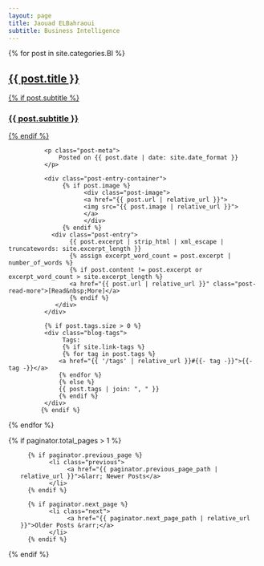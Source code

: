 ```yaml
---
layout: page
title: Jaouad ELBahraoui
subtitle: Business Intelligence
---
```


<div class="posts-list">
  {% for post in site.categories.BI %}
               <article class="post-preview">
               <a href="{{ post.url | relative_url }}">
                 <h2 class="post-title">{{ post.title }}</h2>
               {% if post.subtitle %}
                       <h3 class="post-subtitle">
                       {{ post.subtitle }}
                      </h3>
                 {% endif %}
               </a>

              <p class="post-meta">
                  Posted on {{ post.date | date: site.date_format }}
              </p>

              <div class="post-entry-container">
                   {% if post.image %}
                         <div class="post-image">
                         <a href="{{ post.url | relative_url }}">
                         <img src="{{ post.image | relative_url }}">
                         </a>
                         </div>
                   {% endif %}
                <div class="post-entry">
                     {{ post.excerpt | strip_html | xml_escape | truncatewords: site.excerpt_length }}
                     {% assign excerpt_word_count = post.excerpt | number_of_words %}
                     {% if post.content != post.excerpt or excerpt_word_count > site.excerpt_length %}
                     <a href="{{ post.url | relative_url }}" class="post-read-more">[Read&nbsp;More]</a>
                     {% endif %}
                 </div>
              </div>

              {% if post.tags.size > 0 %}
              <div class="blog-tags">
                   Tags:
                   {% if site.link-tags %}
                   {% for tag in post.tags %}
                  <a href="{{ '/tags' | relative_url }}#{{- tag -}}">{{- tag -}}</a>
                  {% endfor %}
                  {% else %}
                  {{ post.tags | join: ", " }}
                  {% endif %}
              </div>
             {% endif %}

   </article>
  {% endfor %}
</div>

{% if paginator.total_pages > 1 %}
<ul class="pager main-pager">

      {% if paginator.previous_page %}
            <li class="previous">
                 <a href="{{ paginator.previous_page_path | relative_url }}">&larr; Newer Posts</a>
            </li>
      {% endif %}

      {% if paginator.next_page %}
            <li class="next">
                 <a href="{{ paginator.next_page_path | relative_url }}">Older Posts &rarr;</a>
            </li>
      {% endif %}
</ul>
{% endif %}
